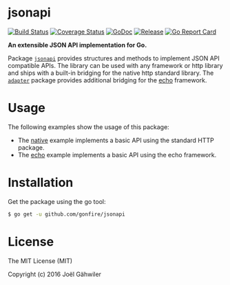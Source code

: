 # jsonapi

[![Build Status](https://travis-ci.org/gonfire/jsonapi.svg?branch=master)](https://travis-ci.org/gonfire/jsonapi)
[![Coverage Status](https://coveralls.io/repos/gonfire/jsonapi/badge.svg?branch=master&service=github)](https://coveralls.io/github/gonfire/jsonapi?branch=master)
[![GoDoc](https://godoc.org/github.com/gonfire/jsonapi?status.svg)](http://godoc.org/github.com/gonfire/jsonapi)
[![Release](https://img.shields.io/github/release/gonfire/jsonapi.svg)](https://github.com/gonfire/jsonapi/releases)
[![Go Report Card](https://goreportcard.com/badge/github.com/gonfire/jsonapi)](http://goreportcard.com/report/gonfire/jsonapi)

**An extensible JSON API implementation for Go.**

Package [`jsonapi`](http://godoc.org/github.com/gonfire/jsonapi) provides structures and methods to implement JSON API compatible APIs. The library can be used with any framework or http library and ships with a built-in bridging for the native http standard library. The [`adapter`](http://godoc.org/github.com/gonfire/jsonapi/adapter) package provides additional bridging for the [echo](http://github.com/labstack/echo) framework.

# Usage

The following examples show the usage of this package:

- The [native](https://github.com/gonfire/jsonapi/blob/master/examples/native/main.go) example implements a basic API using the standard HTTP package.
- The [echo](https://github.com/gonfire/jsonapi/blob/master/examples/echo/main.go) example implements a basic API using the echo framework.

# Installation

Get the package using the go tool:

```bash
$ go get -u github.com/gonfire/jsonapi
```

# License

The MIT License (MIT)

Copyright (c) 2016 Joël Gähwiler
